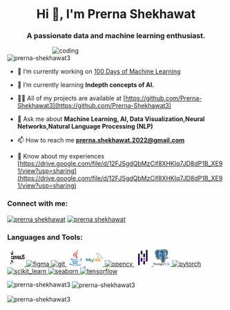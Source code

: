 <h1 align="center">Hi 👋, I'm Prerna Shekhawat</h1>
<h3 align="center">A passionate data and machine learning enthusiast.</h3>

<img align='right' alt="coding" width="400" src="https://www.sciencefriday.com/wp-content/uploads/2023/05/ezgif.com-optimize.gif">
<p align="left"> <img src="https://komarev.com/ghpvc/?username=prerna-shekhawat3&label=Profile%20views&color=0e75b6&style=flat" alt="prerna-shekhawat3" /> </p>

- 🔭 I’m currently working on [100 Days of Machine Learning](https://github.com/Prerna-Shekhawat3/MachineLearning)

- 🌱 I’m currently learning **Indepth concepts of AI.**

- 👨‍💻 All of my projects are available at [https://github.com/Prerna-Shekhawat3](https://github.com/Prerna-Shekhawat3)

- 💬 Ask me about **Machine Learning, AI, Data Visualization,Neural Networks,Natural Language Processing (NLP)**

- 📫 How to reach me **prerna.shekhawat.2022@gmail.com**

- 📄 Know about my experiences [https://drive.google.com/file/d/12FJSgdQbMzCif8XHKIq7JD8dP1B_XE91/view?usp=sharing](https://drive.google.com/file/d/12FJSgdQbMzCif8XHKIq7JD8dP1B_XE91/view?usp=sharing)

<h3 align="left">Connect with me:</h3>
<p align="left">
<a href="https://linkedin.com/in/prerna shekhawat" target="blank"><img align="center" src="https://raw.githubusercontent.com/rahuldkjain/github-profile-readme-generator/master/src/images/icons/Social/linked-in-alt.svg" alt="prerna shekhawat" height="30" width="40" /></a>
<a href="https://kaggle.com/prerna shekhawat" target="blank"><img align="center" src="https://raw.githubusercontent.com/rahuldkjain/github-profile-readme-generator/master/src/images/icons/Social/kaggle.svg" alt="prerna shekhawat" height="30" width="40" /></a>
</p>

<h3 align="left">Languages and Tools:</h3>
<p align="left"> <a href="https://canvasjs.com" target="_blank" rel="noreferrer"> <img src="https://raw.githubusercontent.com/Hardik0307/Hardik0307/master/assets/canvasjs-charts.svg" alt="canvasjs" width="40" height="40"/> </a> <a href="https://www.figma.com/" target="_blank" rel="noreferrer"> <img src="https://www.vectorlogo.zone/logos/figma/figma-icon.svg" alt="figma" width="40" height="40"/> </a> <a href="https://git-scm.com/" target="_blank" rel="noreferrer"> <img src="https://www.vectorlogo.zone/logos/git-scm/git-scm-icon.svg" alt="git" width="40" height="40"/> </a> <a href="https://www.java.com" target="_blank" rel="noreferrer"> <img src="https://raw.githubusercontent.com/devicons/devicon/master/icons/java/java-original.svg" alt="java" width="40" height="40"/> </a> <a href="https://www.mysql.com/" target="_blank" rel="noreferrer"> <img src="https://raw.githubusercontent.com/devicons/devicon/master/icons/mysql/mysql-original-wordmark.svg" alt="mysql" width="40" height="40"/> </a> <a href="https://opencv.org/" target="_blank" rel="noreferrer"> <img src="https://www.vectorlogo.zone/logos/opencv/opencv-icon.svg" alt="opencv" width="40" height="40"/> </a> <a href="https://pandas.pydata.org/" target="_blank" rel="noreferrer"> <img src="https://raw.githubusercontent.com/devicons/devicon/2ae2a900d2f041da66e950e4d48052658d850630/icons/pandas/pandas-original.svg" alt="pandas" width="40" height="40"/> </a> <a href="https://www.postgresql.org" target="_blank" rel="noreferrer"> <img src="https://raw.githubusercontent.com/devicons/devicon/master/icons/postgresql/postgresql-original-wordmark.svg" alt="postgresql" width="40" height="40"/> </a> <a href="https://pytorch.org/" target="_blank" rel="noreferrer"> <img src="https://www.vectorlogo.zone/logos/pytorch/pytorch-icon.svg" alt="pytorch" width="40" height="40"/> </a> <a href="https://scikit-learn.org/" target="_blank" rel="noreferrer"> <img src="https://upload.wikimedia.org/wikipedia/commons/0/05/Scikit_learn_logo_small.svg" alt="scikit_learn" width="40" height="40"/> </a> <a href="https://seaborn.pydata.org/" target="_blank" rel="noreferrer"> <img src="https://seaborn.pydata.org/_images/logo-mark-lightbg.svg" alt="seaborn" width="40" height="40"/> </a> <a href="https://www.tensorflow.org" target="_blank" rel="noreferrer"> <img src="https://www.vectorlogo.zone/logos/tensorflow/tensorflow-icon.svg" alt="tensorflow" width="40" height="40"/> </a> </p>

<p><img align="left" src="https://github-readme-stats.vercel.app/api/top-langs?username=prerna-shekhawat3&show_icons=true&locale=en&layout=compact" alt="prerna-shekhawat3" /></p>

<p>&nbsp;<img align="center" src="https://github-readme-stats.vercel.app/api?username=prerna-shekhawat3&show_icons=true&locale=en" alt="prerna-shekhawat3" /></p>

<p><img align="center" src="https://github-readme-streak-stats.herokuapp.com/?user=prerna-shekhawat3&" alt="prerna-shekhawat3" /></p>
